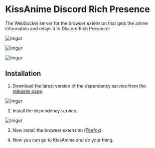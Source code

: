 # KissAnime Discord Rich Presence
The WebSocket server for the browser extension that gets the anime information and relays it to Discord Rich Presence!

![Imgur](https://i.imgur.com/tnDtJpM.png)


![Imgur](https://i.imgur.com/COi2Qv9.png)


![Imgur](https://i.imgur.com/9qeSwwo.png)

## Installation
1. Download the latest version of the dependency service from the [releases page](https://github.com/AnjoEscuro/KissAnime-Discord-Rich-Presence/releases).

![Imgur](https://imgur.com/download/Y6qMeSy)

2. Install the dependency service.

![Imgur](https://imgur.com/download/ZnvpZiv)

3. Now install the browser extension ([Firefox](https://addons.mozilla.org/en-US/firefox/addon/ka-discord-rich-presence/)).

4. Now you can go to KissAnime and do your thing.
